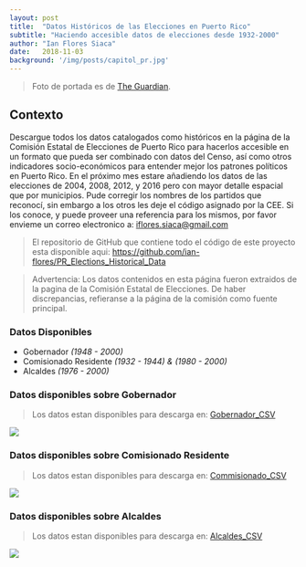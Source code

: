```yaml
---
layout: post
title:  "Datos Históricos de las Elecciones en Puerto Rico"
subtitle: "Haciendo accesible datos de elecciones desde 1932-2000"
author: "Ian Flores Siaca"
date:   2018-11-03
background: '/img/posts/capitol_pr.jpg'
---
```


> Foto de portada es de [The Guardian](https://www.theguardian.com/world/2017/jun/10/puerto-rico-vote-statehood-us-economy).


Contexto
--------

Descargue todos los datos catalogados como históricos en la página de la Comisión Estatal de Elecciones de Puerto Rico para hacerlos accesible en un formato que pueda ser combinado con datos del Censo, así como otros indicadores socio-económicos para entender mejor los patrones políticos en Puerto Rico. En el próximo mes estare añadiendo los datos de las elecciones de 2004, 2008, 2012, y 2016 pero con mayor detalle espacial que por municipios. Pude corregir los nombres de los partidos que reconocí, sin embargo a los otros les deje el código asignado por la CEE. Si los conoce, y puede proveer una referencia para los mismos, por favor envieme un correo electronico a: <iflores.siaca@gmail.com>

> El repositorio de GitHub que contiene todo el código de este proyecto esta disponible aqui: <https://github.com/ian-flores/PR_Elections_Historical_Data>

> Advertencia: Los datos contenidos en esta página fueron extraidos de la pagina de la Comisión Estatal de Elecciones. De haber discrepancias, refieranse a la página de la comisión como fuente principal.

### Datos Disponibles

-   Gobernador *(1948 - 2000)*
-   Comisionado Residente *(1932 - 1944) & (1980 - 2000)*
-   Alcaldes *(1976 - 2000)*

### Datos disponibles sobre Gobernador

> Los datos estan disponibles para descarga en: [Gobernador\_CSV](https://github.com/ian-flores/PR_Elections_Historical_Data/blob/master/data/elecciones_generales/gobernador/gobernador.csv)

![](descripcion_files/figure-markdown_github/unnamed-chunk-1-1.png)

### Datos disponibles sobre Comisionado Residente

> Los datos estan disponibles para descarga en: [Commisionado\_CSV](https://github.com/ian-flores/PR_Elections_Historical_Data/blob/master/data/elecciones_generales/comisionado_residente/comisionado_residente.csv)

![](descripcion_files/figure-markdown_github/unnamed-chunk-3-1.png)

### Datos disponibles sobre Alcaldes

> Los datos estan disponibles para descarga en: [Alcaldes\_CSV](https://github.com/ian-flores/PR_Elections_Historical_Data/blob/master/data/elecciones_generales/alcalde/alcalde.csv)

![](descripcion_files/figure-markdown_github/unnamed-chunk-5-1.png)
